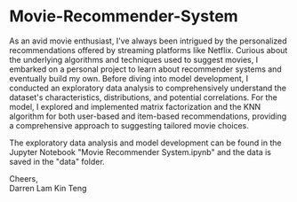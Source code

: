 # Movie-Recommender-System
As an avid movie enthusiast, I've always been intrigued by the personalized recommendations offered by streaming platforms like Netflix. Curious about the underlying algorithms and techniques used to suggest movies, I embarked on a personal project to learn about recommender systems and eventually build my own. Before diving into model development, I conducted an exploratory data analysis to comprehensively understand the dataset's characteristics, distributions, and potential correlations. For the model, I explored and implemented matrix factorization and the KNN algorithm for both user-based and item-based recommendations, providing a comprehensive approach to suggesting tailored movie choices.

The exploratory data analysis and model development can be found in the Jupyter Notebook "Movie Recommender System.ipynb" and the data is saved in the "data" folder.

Cheers,</br>
Darren Lam Kin Teng
